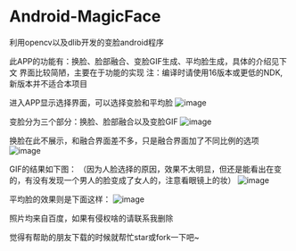 # Android-MagicFace
利用opencv以及dlib开发的变脸android程序

此APP的功能有：换脸、脸部融合、变脸GIF生成、平均脸生成，具体的介绍见下文
界面比较简陋，主要在于功能的实现
注：编译时请使用16版本或更低的NDK,新版本并不适合本项目

进入APP显示选择界面，可以选择变脸和平均脸
 ![image](https://github.com/liujilong0116/Android-MagicFace/blob/master/image/select.png)
 
 变脸分为三个部分：换脸、脸部融合以及变脸GIF
 ![image](https://github.com/liujilong0116/Android-MagicFace/blob/master/image/change.png)
 
 换脸在此不展示，和融合界面差不多，只是融合界面加了不同比例的选项
  ![image](https://github.com/liujilong0116/Android-MagicFace/blob/master/image/vary.png)
  
  GIF的结果如下图：
  （因为人脸选择的原因，效果不太明显，但还是能看出在变的，有没有发现一个男人的脸变成了女人的，注意看眼镜上的妆）
   ![image](https://github.com/liujilong0116/Android-MagicFace/blob/master/image/gif.gif)
   
   平均脸的效果则是下面这样：
   ![image](https://github.com/liujilong0116/Android-MagicFace/blob/master/image/morph.png)
   
   照片均来自百度，如果有侵权啥的请联系我删除
   
   觉得有帮助的朋友下载的时候就帮忙star或fork一下吧~
